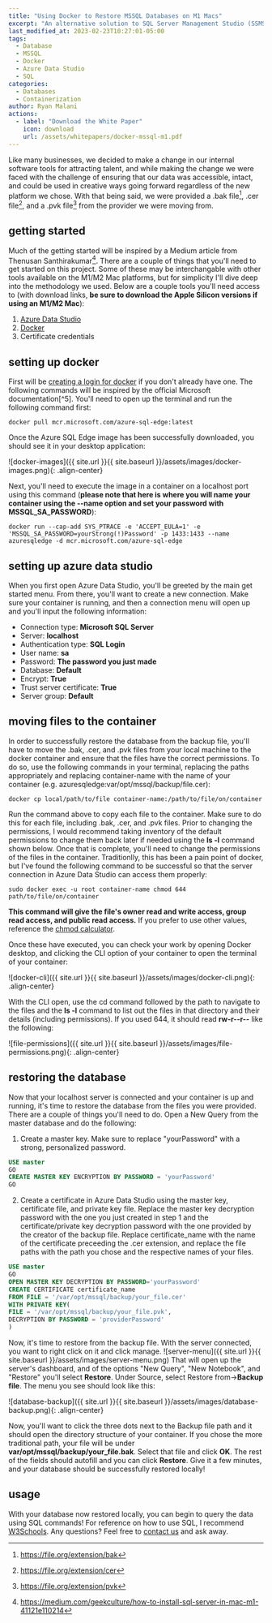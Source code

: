 ```yaml
---
title: "Using Docker to Restore MSSQL Databases on M1 Macs"
excerpt: "An alternative solution to SQL Server Management Studio (SSMS) for M1/M2 Macs."
last_modified_at: 2023-02-23T10:27:01-05:00
tags:
  - Database
  - MSSQL
  - Docker
  - Azure Data Studio
  - SQL
categories:
  - Databases
  - Containerization
author: Ryan Malani
actions:
  - label: "Download the White Paper"
    icon: download
    url: /assets/whitepapers/docker-mssql-m1.pdf
---
```


Like many businesses, we decided to make a change in our internal software tools for attracting talent, and while making the change we were faced with the challenge of ensuring that our data was accessible, intact, and could be used in creative ways going forward regardless of the new platform we chose. With that being said, we were provided a .bak file[^1], .cer file[^2], and a .pvk file[^3] from the provider we were moving from.

## getting started

Much of the getting started will be inspired by a Medium article from Thenusan Santhirakumar[^4]. There are a couple of things that you'll need to get started on this project. Some of these may be interchangable with other tools available on the M1/M2 Mac platforms, but for simplicity I'll dive deep into the methodology we used. Below are a couple tools you'll need access to (with download links, **be sure to download the Apple Silicon versions if using an M1/M2 Mac**):

1. [Azure Data Studio](https://learn.microsoft.com/en-us/sql/azure-data-studio/download-azure-data-studio?view=sql-server-ver16&culture=en-us&country=us&tabs=redhat-install%2Credhat-uninstall)
2. [Docker](https://www.docker.com/products/docker-desktop/)
3. Certificate credentials

[^1]: <https://file.org/extension/bak>
[^2]: <https://file.org/extension/cer>
[^3]: <https://file.org/extension/pvk>
[^4]: <https://medium.com/geekculture/how-to-install-sql-server-in-mac-m1-41121e110214>

## setting up docker

First will be [creating a login for docker](https://hub.docker.com) if you don't already have one. The following commands will be inspired by the official Microsoft documentation[^5]. You'll need to open up the terminal and run the following command first:

```
docker pull mcr.microsoft.com/azure-sql-edge:latest
```

Once the Azure SQL Edge image has been successfully downloaded, you should see it in your desktop application:

![docker-images]({{ site.url }}{{ site.baseurl }}/assets/images/docker-images.png){: .align-center}

Next, you'll need to execute the image in a container on a localhost port using this command (**please note that here is where you will name your container using the --name option and set your password with MSSQL_SA_PASSWORD**):

```
docker run --cap-add SYS_PTRACE -e 'ACCEPT_EULA=1' -e 'MSSQL_SA_PASSWORD=yourStrong(!)Password' -p 1433:1433 --name azuresqledge -d mcr.microsoft.com/azure-sql-edge
```

## setting up azure data studio

When you first open Azure Data Studio, you'll be greeted by the main get started menu. From there, you'll want to create a new connection. Make sure your container is running, and then a connection menu will open up and you'll input the following information:

- Connection type: **Microsoft SQL Server**
- Server: **localhost**
- Authentication type: **SQL Login**
- User name: **sa**
- Password: **The password you just made**
- Database: **Default**
- Encrypt: **True**
- Trust server certificate: **True**
- Server group: **Default**

## moving files to the container

In order to successfully restore the database from the backup file, you'll have to move the .bak, .cer, and .pvk files from your local machine to the docker container and ensure that the files have the correct permissions. To do so, use the following commands in your terminal, replacing the paths appropriately and replacing container-name with the name of your container (e.g. azuresqledge:var/opt/mssql/backup/file.cer):

```
docker cp local/path/to/file container-name:/path/to/file/on/container
```

Run the command above to copy each file to the container. Make sure to do this for each file, including .bak, .cer, and .pvk files. Prior to changing the permissions, I would recommend taking inventory of the default permissions to change them back later if needed using the **ls -l** command shown below. Once that is complete, you'll need to change the permissions of the files in the container. Traditionlly, this has been a pain point of docker, but I've found the following command to be successful so that the server connection in Azure Data Studio can access them properly:

```
sudo docker exec -u root container-name chmod 644 path/to/file/on/container
```

**This command will give the file's owner read and write access, group read access, and public read access.** If you prefer to use other values, reference the [chmod calculator](https://chmod-calculator.com).

Once these have executed, you can check your work by opening Docker desktop, and clicking the CLI option of your container to open the terminal of your container:

![docker-cli]({{ site.url }}{{ site.baseurl }}/assets/images/docker-cli.png){: .align-center}

With the CLI open, use the cd command followed by the path to navigate to the files and the **ls -l** command to list out the files in that directory and their details (including permissions). If you used 644, it should read **rw-r--r--** like the following:

![file-permissions]({{ site.url }}{{ site.baseurl }}/assets/images/file-permissions.png){: .align-center}

## restoring the database

Now that your localhost server is connected and your container is up and running, it's time to restore the database from the files you were provided. There are a couple of things you'll need to do. Open a New Query from the master database and do the following:

1. Create a master key. Make sure to replace "yourPassword" with a strong, personalized password.

```sql
USE master
GO
CREATE MASTER KEY ENCRYPTION BY PASSWORD = 'yourPassword'
GO
```

2. Create a certificate in Azure Data Studio using the master key, certificate file, and private key file. Replace the master key decryption password with the one you just created in step 1 and the certificate/private key decryption password with the one provided by the creator of the backup file. Replace certificate_name with the name of the certificate preceeding the .cer extension, and replace the file paths with the path you chose and the respective names of your files.

```sql
USE master
GO
OPEN MASTER KEY DECRYPTION BY PASSWORD='yourPassword'
CREATE CERTIFICATE certificate_name
FROM FILE = '/var/opt/mssql/backup/your_file.cer'
WITH PRIVATE KEY(
FILE = '/var/opt/mssql/backup/your_file.pvk',
DECRYPTION BY PASSWORD = 'providerPassword'
)
```

Now, it's time to restore from the backup file. With the server connected, you want to right click on it and click manage. ![server-menu]({{ site.url }}{{ site.baseurl }}/assets/images/server-menu.png) That will open up the server's dashboard, and of the options "New Query", "New Notebook", and "Restore" you'll select **Restore**. Under Source, select Restore from->**Backup file**. The menu you see should look like this:

![database-backup]({{ site.url }}{{ site.baseurl }}/assets/images/database-backup.png){: .align-center}

Now, you'll want to click the three dots next to the Backup file path and it should open the directory structure of your container. If you chose the more traditional path, your file will be under **var/opt/mssql/backup/your_file.bak**. Select that file and click **OK**. The rest of the fields should autofill and you can click **Restore**. Give it a few minutes, and your database should be successfully restored locally!

## usage

With your database now restored locally, you can begin to query the data using SQL commands! For reference on how to use SQL, I recommend [W3Schools](https://www.w3schools.com/sql/sql_syntax.asp). Any questions? Feel free to [contact us](mailto:labs@inflowfed.com) and ask away.
